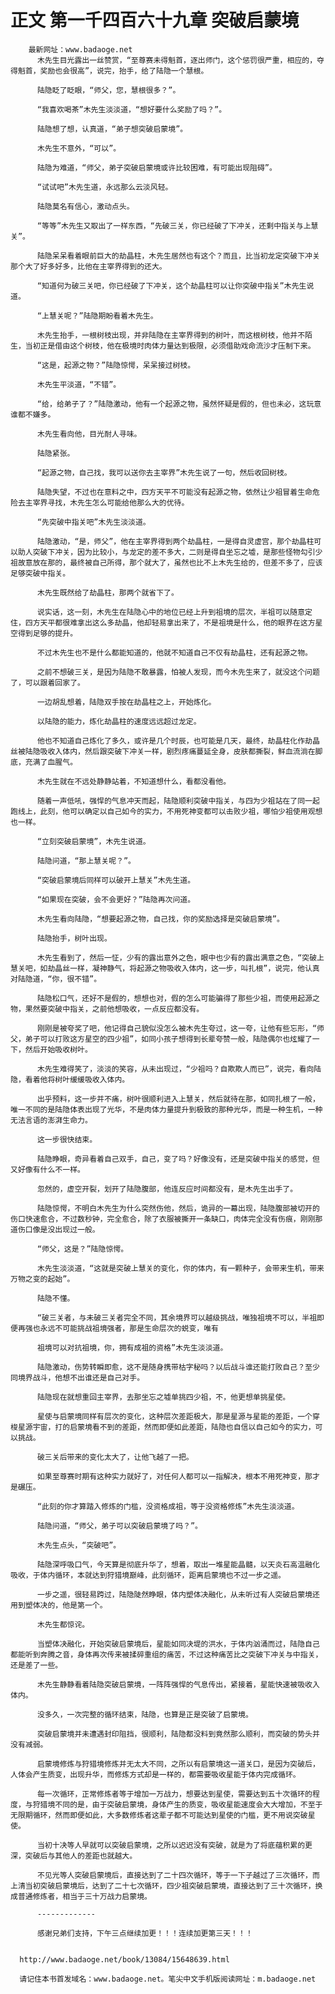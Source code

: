 # 正文 第一千四百六十九章 突破启蒙境
        最新网址：www.badaoge.net
          木先生目光露出一丝赞赏，“至尊赛未得魁首，逐出师门，这个惩罚很严重，相应的，夺得魁首，奖励也会很高”，说完，抬手，给了陆隐一个慧根。
      
          陆隐眨了眨眼，“师父，您，慧根很多？”。
      
          “我喜欢喝茶”木先生淡淡道，“想好要什么奖励了吗？”。
      
          陆隐想了想，认真道，“弟子想突破启蒙境”。
      
          木先生不意外，“可以”。
      
          陆隐为难道，“师父，弟子突破启蒙境或许比较困难，有可能出现阻碍”。
      
          “试试吧”木先生道，永远那么云淡风轻。
      
          陆隐莫名有信心，激动点头。
      
          “等等”木先生又取出了一样东西，“先破三关，你已经破了下冲关，还剩中指关与上慧关”。
      
          陆隐呆呆看着眼前巨大的劫晶柱，木先生居然也有这个？而且，比当初龙定突破下冲关那个大了好多好多，比他在主宰界得到的还大。
      
          “知道何为破三关吧，你已经破了下冲关，这个劫晶柱可以让你突破中指关”木先生说道。
      
          “上慧关呢？”陆隐期盼看着木先生。
      
          木先生抬手，一根树枝出现，并非陆隐在主宰界得到的树叶，而这根树枝，他并不陌生，当初正是借由这个树枝，他在极境时肉体力量达到极限，必须借助戏命流沙才压制下来。
      
          “这是，起源之物？”陆隐惊愕，呆呆接过树枝。
      
          木先生平淡道，“不错”。
      
          “给，给弟子了？”陆隐激动，他有一个起源之物，虽然怀疑是假的，但也未必，这玩意谁都不嫌多。
      
          木先生看向他，目光耐人寻味。
      
          陆隐紧张。
      
          “起源之物，自己找，我可以送你去主宰界”木先生说了一句，然后收回树枝。
      
          陆隐失望，不过也在意料之中，四方天平不可能没有起源之物，依然让少祖冒着生命危险去主宰界寻找，木先生怎么可能给他那么大的优待。
      
          “先突破中指关吧”木先生淡淡道。
      
          陆隐激动，“是，师父”，他在主宰界得到两个劫晶柱，一是得自灵虚宫，那个劫晶柱可以助人突破下冲关，因为比较小，与龙定的差不多大，二则是得自坐忘之墟，是那些怪物勾引少祖故意放在那的，最终被自己所得，那个就大了，虽然也比不上木先生给的，但差不多了，应该足够突破中指关。
      
          木先生既然给了劫晶柱，那两个就省下了。
      
          说实话，这一刻，木先生在陆隐心中的地位已经上升到祖境的层次，半祖可以随意定住，四方天平都很难拿出这么多劫晶，他却轻易拿出来了，不是祖境是什么，他的眼界在这方星空得到足够的提升。
      
          不过木先生也不是什么都能知道的，他就不知道自己不仅有劫晶柱，还有起源之物。
      
          之前不想破三关，是因为陆隐不敢暴露，怕被人发现，而今木先生来了，就没这个问题了，可以跟着回家了。
      
          一边胡乱想着，陆隐双手按在劫晶柱之上，开始炼化。
      
          以陆隐的能力，炼化劫晶柱的速度远远超过龙定。
      
          他也不知道自己炼化了多久，或许是几个时辰，也可能是几天，最终，劫晶柱化作劫晶丝被陆隐吸收入体内，然后跟突破下冲关一样，剧烈疼痛蔓延全身，皮肤都撕裂，鲜血流淌在脚底，充满了血腥气。
      
          木先生就在不远处静静站着，不知道想什么，看都没看他。
      
          随着一声低吼，强悍的气息冲天而起，陆隐顺利突破中指关，与四为少祖站在了同一起跑线上，此刻，他可以确定以自己如今的实力，不用死神变都可以击败少祖，哪怕少祖使用观想也一样。
      
          “立刻突破启蒙境”，木先生说道。
      
          陆隐问道，“那上慧关呢？”。
      
          “突破启蒙境后同样可以破开上慧关”木先生道。
      
          “如果现在突破，会不会更好？”陆隐再次问道。
      
          木先生看向陆隐，“想要起源之物，自己找，你的奖励选择是突破启蒙境”。
      
          陆隐抬手，树叶出现。
      
          木先生看到了，然后一怔，少有的露出意外之色，眼中也少有的露出满意之色，“突破上慧关吧，如劫晶丝一样，凝神静气，将起源之物吸收入体内，这一步，叫扎根”，说完，他认真对陆隐道，“你，很不错”。
      
          陆隐松口气，还好不是假的，想想也对，假的怎么可能骗得了那些少祖，而使用起源之物，果然要突破中指关，之前他想吸收，一点反应都没有。
      
          刚刚是被夸奖了吧，他记得自己貌似没怎么被木先生夸过，这一夸，让他有些忘形，“师父，弟子可以打败这方星空的四少祖”，如同小孩子想得到长辈夸赞一般，陆隐偶尔也炫耀了一下，然后开始吸收树叶。
      
          木先生难得笑了，淡淡的笑容，从未出现过，“少祖吗？自欺欺人而已”，说完，看向陆隐，看着他将树叶缓缓吸收入体内。
      
          出乎预料，这一步并不痛，树叶很顺利进入上慧关，然后就待在那，如同扎根了一般，唯一不同的是陆隐体表出现了光华，不是肉体力量提升到极致的那种光华，而是一种生机，一种无法言语的澎湃生命力。
      
          这一步很快结束。
      
          陆隐睁眼，奇异看着自己双手，自己，变了吗？好像没有，还是突破中指关的感觉，但又好像有什么不一样。
      
          忽然的，虚空开裂，划开了陆隐腹部，他连反应时间都没有，是木先生出手了。
      
          陆隐惊愕，不明白木先生为什么突然伤他，然后，诡异的一幕出现，陆隐腹部被切开的伤口快速愈合，不过数秒钟，完全愈合，除了衣服被撕开一条缺口，肉体完全没有伤痕，刚刚那道伤口像是没出现过一般。
      
          “师父，这是？”陆隐惊愕。
      
          木先生淡淡道，“这就是突破上慧关的变化，你的体内，有一颗种子，会带来生机，带来万物之变的起始”。
      
          陆隐不懂。
      
          “破三关者，与未破三关者完全不同，其余境界可以越级挑战，唯独祖境不可以，半祖即便再强也永远不可能挑战祖境强者，那是生命层次的蜕变，唯有
      
          祖境可以对抗祖境，你，拥有成祖的资格”木先生淡淡道。
      
          陆隐激动，伤势转瞬即愈，这不是随身携带枯字秘吗？以后战斗谁还能打败自己？至少同境界战斗，他想不出谁还是自己对手。
      
          陆隐现在就想重回主宰界，去那坐忘之墟单挑四少祖，不，他更想单挑星使。
      
          星使与启蒙境同样有层次的变化，这种层次差距极大，那是星源与星能的差距，一个穿梭星源宇宙，打的启蒙境看不到的差距，然而即便如此差距，陆隐也自信以自己如今的实力，可以挑战。
      
          破三关后带来的变化太大了，让他飞越了一把。
      
          如果至尊赛时期有这种实力就好了，对任何人都可以一指解决，根本不用死神变，那才是碾压。
      
          “此刻的你才算踏入修炼的门槛，没资格成祖，等于没资格修炼”木先生淡淡道。
      
          陆隐问道，“师父，弟子可以突破启蒙境了吗？”。
      
          木先生点头，“突破吧”。
      
          陆隐深呼吸口气，今天算是彻底升华了，想着，取出一堆星能晶髓，以天炎石高温融化吸收，于体内循环，本就达到狩猎境巅峰，此刻循环，距离启蒙境也不过一步之遥。
      
          一步之遥，很轻易跨过，陆隐陡然睁眼，体内塑体决融化，从未听过有人突破启蒙境还用到塑体决的，他是第一个。
      
          木先生都惊诧。
      
          当塑体决融化，开始突破启蒙境后，星能如同决堤的洪水，于体内汹涌而过，陆隐自己都能听到奔腾之音，身体再次传来被揉碎重组的痛苦，不过这种痛苦比之突破下冲关与中指关，还是差了一些。
      
          木先生静静看着陆隐突破启蒙境，一阵阵强悍的气息传出，紧接着，星能快速被吸收入体内。
      
          没多久，一次完整的循环结束，陆隐，也算是正是突破了启蒙境。
      
          突破启蒙境并未遭遇封印阻挡，很顺利，陆隐都没料到竟然那么顺利，而突破的势头并没有减弱。
      
          启蒙境修炼与狩猎境修炼并无太大不同，之所以有启蒙境这一道关口，是因为突破后，人体会产生质变，出现升华，而修炼方式却是一样的，都需要吸收星能于体内完成循环。
      
          每一次循环，正常修炼者等于增加一万战力，想要达到星使，需要达到五十次循环的程度，与狩猎境不同的是，由于突破启蒙境，身体产生的质变，吸收星能速度会大大增加，不至于无限期循环，然而即便如此，大多数修炼者这辈子都不可能达到星使的门槛，更不用说突破星使。
      
          当初十决等人早就可以突破启蒙境，之所以迟迟没有突破，就是为了将底蕴积累的更深，突破后与其他人的差距也就越大。
      
          不见光等人突破启蒙境后，直接达到了二十四次循环，等于一下子越过了三次循环，而上清当初突破启蒙境后，达到了二十七次循环，四少祖突破启蒙境，直接达到了三十次循环，换成普通修炼者，相当于三十万战力启蒙境。
      
          -------------
      
          感谢兄弟们支持，下午三点继续加更！！！连续加更第三天！！！
      
      
      http://www.badaoge.net/book/13084/15648639.html
      
      请记住本书首发域名：www.badaoge.net。笔尖中文手机版阅读网址：m.badaoge.net